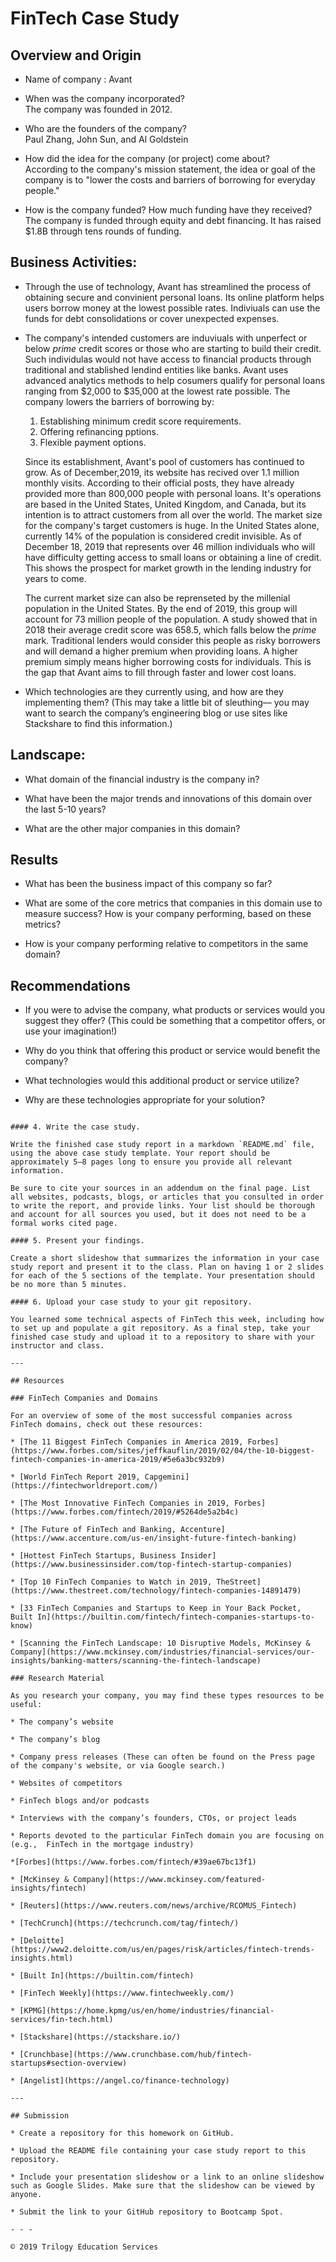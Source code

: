 # FinTech Case Study

## Overview and Origin

* Name of company : Avant

* When was the company incorporated?<br/>The company was founded in 2012.

* Who are the founders of the company?<br/>Paul Zhang, John Sun, and Al Goldstein

* How did the idea for the company (or project) come about?<br/>According to the company's mission statement, the idea or goal of the company is to "lower the costs and barriers of borrowing for everyday people."

* How is the company funded? How much funding have they received?<br/>The company is funded through equity and debt financing. It has raised $1.8B through tens rounds of funding.


## Business Activities:

* Through the use of technology, Avant has streamlined the process of obtaining secure and convinient personal loans. Its online platform helps users borrow money at the lowest possible rates. Indiviuals can use the funds for debt consolidations or cover unexpected expenses.  

* The company's intended customers are induviuals with unperfect or below *prime* credit scores or those who are starting to build their credit. Such individulas would not have access to financial products through traditional and stablished lendind entities like banks. Avant uses advanced analytics methods to help cosumers qualify for personal loans ranging from $2,000 to $35,000 at the lowest rate possible. The company lowers the barriers of borrowing by:    
    1. Establishing minimum credit score requirements. 
    2. Offering refinancing pptions.
    3. Flexible payment options.

    Since its establishment, Avant's pool of customers has continued to grow. As of December,2019, its website has recived over 1.1 million monthly visits. According to their official posts, they have already provided more than 800,000 people with personal loans. It's operations are based in the United States, United Kingdom, and Canada, but its intention is to attract customers from all over the world. The market size for the company's target customers is huge. In the United States alone, currently 14% of the population is considered credit invisible. As of December 18, 2019 that represents over 46 million individuals who will have difficulty getting access to small loans or obtaining a line of credit. This shows the prospect for market growth in the lending industry for years to come. 

    The current market size can also be reprenseted by the millenial population in the United States. By the end of 2019, this group will account for 73 million people of the population. A study showed that in 2018 their average credit score was 658.5, which falls below the *prime* mark. Traditional lenders would consider this people as risky borrowers and will demand a higher premium when providing loans. A higher premium simply means higher borrowing costs for individuals. This is the gap that Avant aims to fill through faster and lower cost loans. 

    

    
* Which technologies are they currently using, and how are they implementing them? (This may take a little bit of sleuthing–– you may want to search the company’s engineering blog or use sites like Stackshare to find this information.)


## Landscape:

* What domain of the financial industry is the company in?

* What have been the major trends and innovations of this domain over the last 5-10 years?

* What are the other major companies in this domain?


## Results

* What has been the business impact of this company so far?

* What are some of the core metrics that companies in this domain use to measure success? How is your company performing, based on these metrics?

* How is your company performing relative to competitors in the same domain?


## Recommendations

* If you were to advise the company, what products or services would you suggest they offer? (This could be something that a competitor offers, or use your imagination!) 

* Why do you think that offering this product or service would benefit the company?

* What technologies would this additional product or service utilize? 

* Why are these technologies appropriate for your solution?
```

#### 4. Write the case study. 

Write the finished case study report in a markdown `README.md` file, using the above case study template. Your report should be approximately 5–8 pages long to ensure you provide all relevant information.

Be sure to cite your sources in an addendum on the final page. List all websites, podcasts, blogs, or articles that you consulted in order to write the report, and provide links. Your list should be thorough and account for all sources you used, but it does not need to be a formal works cited page. 

#### 5. Present your findings.

Create a short slideshow that summarizes the information in your case study report and present it to the class. Plan on having 1 or 2 slides for each of the 5 sections of the template. Your presentation should be no more than 5 minutes. 

#### 6. Upload your case study to your git repository.

You learned some technical aspects of FinTech this week, including how to set up and populate a git repository. As a final step, take your finished case study and upload it to a repository to share with your instructor and class.

---

## Resources

### FinTech Companies and Domains

For an overview of some of the most successful companies across FinTech domains, check out these resources: 

* [The 11 Biggest FinTech Companies in America 2019, Forbes](https://www.forbes.com/sites/jeffkauflin/2019/02/04/the-10-biggest-fintech-companies-in-america-2019/#5e6a3bc932b9)

* [World FinTech Report 2019, Capgemini](https://fintechworldreport.com/)

* [The Most Innovative FinTech Companies in 2019, Forbes](https://www.forbes.com/fintech/2019/#5264de5a2b4c)

* [The Future of FinTech and Banking, Accenture](https://www.accenture.com/us-en/insight-future-fintech-banking)

* [Hottest FinTech Startups, Business Insider](https://www.businessinsider.com/top-fintech-startup-companies)

* [Top 10 FinTech Companies to Watch in 2019, TheStreet](https://www.thestreet.com/technology/fintech-companies-14891479)

* [33 FinTech Companies and Startups to Keep in Your Back Pocket, Built In](https://builtin.com/fintech/fintech-companies-startups-to-know)

* [Scanning the FinTech Landscape: 10 Disruptive Models, McKinsey & Company](https://www.mckinsey.com/industries/financial-services/our-insights/banking-matters/scanning-the-fintech-landscape)

### Research Material

As you research your company, you may find these types resources to be useful:

* The company’s website

* The company’s blog

* Company press releases (These can often be found on the Press page of the company's website, or via Google search.) 

* Websites of competitors

* FinTech blogs and/or podcasts

* Interviews with the company’s founders, CTOs, or project leads

* Reports devoted to the particular FinTech domain you are focusing on (e.g.,  FinTech in the mortgage industry)

*[Forbes](https://www.forbes.com/fintech/#39ae67bc13f1)

* [McKinsey & Company](https://www.mckinsey.com/featured-insights/fintech)

* [Reuters](https://www.reuters.com/news/archive/RCOMUS_Fintech)

* [TechCrunch](https://techcrunch.com/tag/fintech/)

* [Deloitte](https://www2.deloitte.com/us/en/pages/risk/articles/fintech-trends-insights.html)

* [Built In](https://builtin.com/fintech)

* [FinTech Weekly](https://www.fintechweekly.com/)

* [KPMG](https://home.kpmg/us/en/home/industries/financial-services/fin-tech.html)

* [Stackshare](https://stackshare.io/)

* [Crunchbase](https://www.crunchbase.com/hub/fintech-startups#section-overview)

* [Angelist](https://angel.co/finance-technology)

---

## Submission

* Create a repository for this homework on GitHub.

* Upload the README file containing your case study report to this repository.

* Include your presentation slideshow or a link to an online slideshow such as Google Slides. Make sure that the slideshow can be viewed by anyone.

* Submit the link to your GitHub repository to Bootcamp Spot.

- - - 

© 2019 Trilogy Education Services
